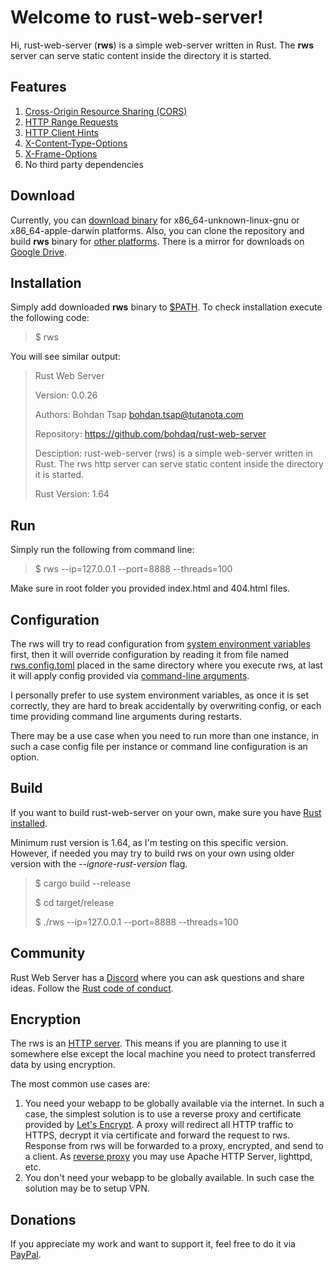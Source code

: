 # Welcome to rust-web-server!

Hi, rust-web-server (**rws**) is a simple web-server written in Rust. The **rws** server can serve static content inside the directory it is started.

## Features
1. [Cross-Origin Resource Sharing (CORS)](https://developer.mozilla.org/en-US/docs/Web/HTTP/CORS)
1. [HTTP Range Requests](https://developer.mozilla.org/en-US/docs/Web/HTTP/Range_requests)
1. [HTTP Client Hints](https://developer.mozilla.org/en-US/docs/Web/HTTP/Client_hints)
1. [X-Content-Type-Options](https://developer.mozilla.org/en-US/docs/Web/HTTP/Headers/X-Content-Type-Options)
1. [X-Frame-Options](https://developer.mozilla.org/en-US/docs/Web/HTTP/Headers/X-Frame-Options)
1. No third party dependencies

## Download
Currently, you can [download binary](https://github.com/bohdaq/rust-web-server/releases) for x86_64-unknown-linux-gnu or x86_64-apple-darwin platforms. Also, you can clone the repository and build **rws** binary for [other platforms](https://doc.rust-lang.org/nightly/rustc/platform-support.html). There is a mirror for downloads on [Google Drive](https://drive.google.com/drive/folders/13iSR3VxmfFvZgOZ0LddP_EJp7GJ-lQd8?usp=sharing).

## Installation
Simply add downloaded **rws** binary to [$PATH](https://en.wikipedia.org/wiki/PATH_%28variable%29). To check installation execute the following code:

> $ rws
 
You will see similar output:

> Rust Web Server
> 
> Version:       0.0.26
> 
> Authors:       Bohdan Tsap <bohdan.tsap@tutanota.com>
> 
> Repository:    https://github.com/bohdaq/rust-web-server
> 
> Desciption:    rust-web-server (rws) is a simple web-server written in Rust. The rws http server can serve static content inside the directory it is started.
> 
> Rust Version:  1.64


## Run
Simply run the following from command line:

> $ rws --ip=127.0.0.1 --port=8888 --threads=100

Make sure in root folder you provided index.html and 404.html files.

## Configuration

The rws will try to read configuration from [system environment variables](https://github.com/bohdaq/rust-web-server/blob/main/rws.variables) first, then it will override configuration by reading it from file named [rws.config.toml](https://github.com/bohdaq/rust-web-server/blob/main/rws.config.toml) placed in the same directory where you execute rws, at last it will apply config provided via [command-line arguments](https://github.com/bohdaq/rust-web-server/blob/main/rws.command_line). 

I personally prefer to use system environment variables, as once it is set correctly, they are hard to break accidentally by overwriting config, or each time providing command line arguments during restarts.

There may be a use case when you need to run more than one instance, in such a case config file per instance or command line configuration is an option. 


## Build

If you want to build rust-web-server on your own, make sure you have [Rust installed](https://www.rust-lang.org/tools/install).

Minimum rust version is 1.64, as I'm testing on this specific version. However, if needed you may try to build rws on your own using older version with the _--ignore-rust-version_ flag.

> $ cargo build --release
> 
> $ cd target/release
> 
> $ ./rws --ip=127.0.0.1 --port=8888 --threads=100



## Community
Rust Web Server has a [Discord](https://discord.gg/zaErjtr5Dm) where you can ask questions and share ideas. Follow the [Rust code of conduct](https://www.rust-lang.org/policies/code-of-conduct).

## Encryption

The rws is an [HTTP server](https://developer.mozilla.org/en-US/docs/Web/HTTP). This means if you are planning to use it somewhere else except the local machine you need to protect transferred data by using encryption.

The most common use cases are:
1. You need your webapp to be globally available via the internet. In such a case, the simplest solution is to use a reverse proxy and certificate provided by [Let's Encrypt](https://letsencrypt.org/). A proxy will redirect all HTTP traffic to HTTPS, decrypt it via certificate and forward the request to rws. Response from rws will be forwarded to a proxy, encrypted, and send to a client. As [reverse proxy](https://ssl-config.mozilla.org/) you may use Apache HTTP Server, lighttpd, etc.
2. You don't need your webapp to be globally available. In such case the solution may be to setup VPN.


## Donations
If you appreciate my work and want to support it, feel free to do it via [PayPal](https://www.paypal.com/donate/?hosted_button_id=7J69SYZWSP6HJ).


